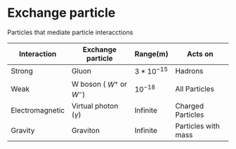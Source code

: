 # Exchange particle
Particles that mediate particle interacctions

| Interaction     | Exchange particle             | Range(m)     | Acts on           |
| --------------- | ----------------------------- | ------------ | ----------------- |
| Strong          | Gluon                         | $3\ast 10^{-15}$ | Hadrons           |
| Weak            | W boson ( $W^{+}$ or $W^{-}$) | $10^{-18}$   | All Particles     |
| Electromagnetic | Virtual photon ($\gamma$)     | Infinite     | Charged Particles |
| Gravity         | Graviton                      | Infinite     | Particles with mass                  |
